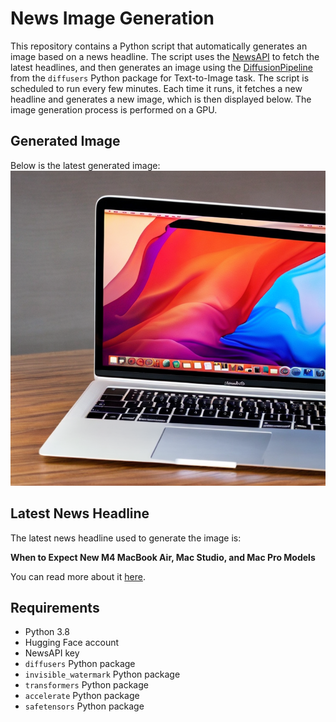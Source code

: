 # News Image Generation
This repository contains a Python script that automatically generates an image based on a news headline. The script uses the [NewsAPI](https://newsapi.org/) to fetch the latest headlines, and then generates an image using the [DiffusionPipeline](https://github.com/huggingface/diffusers) from the `diffusers` Python package for Text-to-Image task.
The script is scheduled to run every few minutes. Each time it runs, it fetches a new headline and generates a new image, which is then displayed below. The image generation process is performed on a GPU.

## Generated Image
Below is the latest generated image:
![Generated Image](image.png)

## Latest News Headline
The latest news headline used to generate the image is:

**When to Expect New M4 MacBook Air, Mac Studio, and Mac Pro Models**

You can read more about it [here](https://news.google.com/rss/articles/CBMijwFBVV95cUxQaVdGTHQyYmp5aWV6SWlOMkNxZVVDMFNHblE5aXp2OUdlLUZZSWd4d2prbzUxaUtldXlWaUM0bTFKbGRWM24xRXpGNElqMno3cDhFLVVQQ0hxc1dvdjR1dGtuSkdnMWdNN0VjYzk0UDRsVURQVnRfUXR6QzRLeC1EYUsxNXBlUmlISzFhV1IyYw?oc=5).

## Requirements
- Python 3.8
- Hugging Face account
- NewsAPI key
- `diffusers` Python package
- `invisible_watermark` Python package
- `transformers` Python package
- `accelerate` Python package
- `safetensors` Python package
